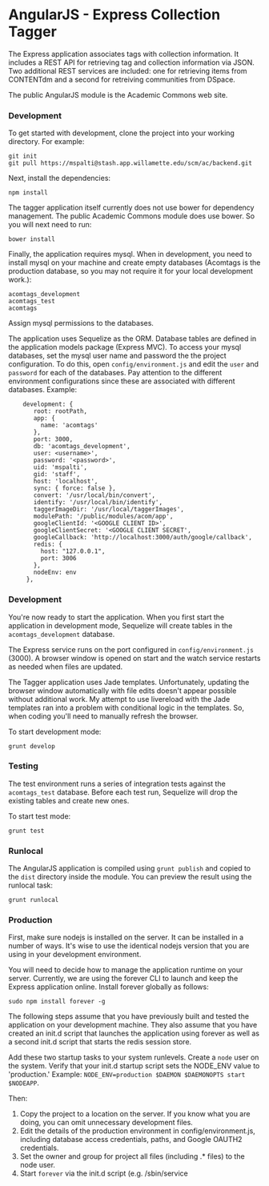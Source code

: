 # AngularJS - Express Collection Tagger

The Express application associates tags with collection information.  It includes a REST API for retrieving tag and collection information via JSON.
Two additional REST services are included: one for retrieving items from CONTENTdm and a second for retreiving communities from DSpace.

The public AngularJS module is the Academic Commons web site.


### Development

To get started with development, clone the project into your working directory. For example:

    git init
    git pull https://mspalti@stash.app.willamette.edu/scm/ac/backend.git

Next, install the dependencies:

    npm install

The tagger application itself currently does not use bower for dependency management.  The public Academic Commons module does use bower.  So you will next need to run:

    bower install

Finally, the application requires mysql.  When in development, you need to install mysql on your machine and create empty databases (Acomtags is the production database, so you may not require it for your local development work.):

    acomtags_development
    acomtags_test
    acomtags

Assign mysql permissions to the databases. 

The application uses Sequelize as the ORM.  Database tables are defined in the application models package (Express MVC). To access your mysql databases, set the mysql user name and password the the project configuration.
 To do this, open `config/environment.js` and edit the `user` and `password` for each of the databases. Pay attention to the different environment configurations since these are associated with different databases.  Example:

        development: {
           root: rootPath,
           app: {
             name: 'acomtags'
           },
           port: 3000,
           db: 'acomtags_development',
           user: <username>',
           password: '<password>',
           uid: 'mspalti',
           gid: 'staff',
           host: 'localhost',
           sync: { force: false },
           convert: '/usr/local/bin/convert',
           identify: '/usr/local/bin/identify',
           taggerImageDir: '/usr/local/taggerImages',
           modulePath: '/public/modules/acom/app',
           googleClientId: '<GOOGLE CLIENT ID>',
           googleClientSecret: '<GOOGLE CLIENT SECRET',
           googleCallback: 'http://localhost:3000/auth/google/callback',
           redis: {
             host: "127.0.0.1",
             port: 3006
           },
           nodeEnv: env
         },


### Development
You're now ready to start the application. When you first start the application in development mode, Sequelize will create tables in the `acomtags_development` database.

The Express service runs on the port configured in `config/environment.js` (3000).  A browser window is opened on start and the watch service restarts as needed when files are updated.  

The Tagger application uses Jade templates. Unfortunately, updating the browser window automatically with file edits doesn't appear possible without additional work.
My attempt to use livereload with the Jade templates ran into a problem with conditional logic in the templates.  So, when coding you'll need to manually refresh the browser.

To start development mode:

    grunt develop


### Testing

The test environment runs a series of integration tests against the `acomtags_test` database. Before each test run, Sequelize will drop the existing tables and create new ones.

To start test mode:

    grunt test

### Runlocal

The AngularJS application is compiled using `grunt publish` and copied to the `dist` directory inside the module.  You can preview the result using the runlocal task:

    grunt runlocal

### Production

First, make sure nodejs is installed on the server.  It can be installed in a number of ways.  It's wise to use the identical nodejs version that you are using in your development environment.

You will need to decide how to manage the application runtime on your server. Currently, we are using the forever CLI to launch and keep the Express application online. Install forever globally as follows:

    sudo npm install forever -g
    
The following steps assume that you have previously built and tested the application on your development machine. They also assume that you have created an init.d script that launches the application using forever as well as a second init.d script that starts the redis session store.  

Add these two startup tasks to your system runlevels. Create a `node` user on the system. Verify that your init.d startup script sets the NODE_ENV value to 'production.' Example: `NODE_ENV=production $DAEMON $DAEMONOPTS start $NODEAPP`. 

Then: 

1. Copy the project to a location on the server. If you know what you are doing, you can omit unnecessary development files.
2. Edit the details of the production environment in config/environment.js, including database access credentials, paths, and Google OAUTH2 credentials. 
3. Set the owner and group for project all files (including .* files) to the node user.  
4. Start `forever` via the init.d script (e.g. /sbin/service <script name> start). If you are updating an existing installation, you should stop `forever` before replacing code and start again after the changes are made.


 


### Configuration Paramenters

Configuration file: config/environment.js

* root: path set by module
* port: Express port
* db: database name
* user: database user
* password: database password
* uid: Express system user
* gid: Express system group
* mysql host: host name (e.g. libdb.willamette.edu)
* sync: Sequelize database initialization setting
* convert: location of ImageMagick convert library
* identify: location of ImageMagick identify library
* taggerImageDir: path to tagger images
* modulePath: path to the AngularJS module directory (app or dist)
* googleClientId: the Google ID for this application (used by OAUTH2)
* googleClientSecrect: Google secret (used by OAUTH2)
* redis: sesion cache settings (experimental)
* nodeEnv: current node environment (startup setting or default)



